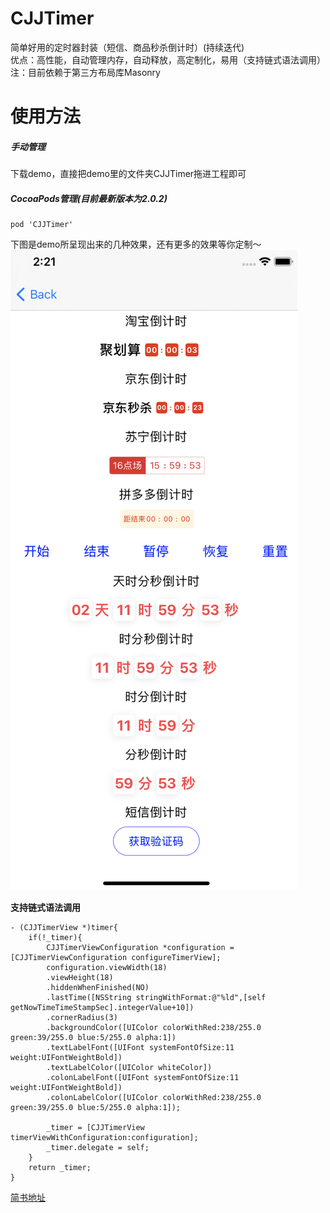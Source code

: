 # CJJTimer
简单好用的定时器封装（短信、商品秒杀倒计时）(持续迭代)  
优点：高性能，自动管理内存，自动释放，高定制化，易用（支持链式语法调用）  
注：目前依赖于第三方布局库Masonry

# 使用方法
##### 手动管理
下载demo，直接把demo里的文件夹CJJTimer拖进工程即可

##### CocoaPods管理(目前最新版本为2.0.2)
```
pod 'CJJTimer'
```

下图是demo所呈现出来的几种效果，还有更多的效果等你定制～  
![定时器效果](https://github.com/JimmyCJJ/CJJTimer/blob/master/Example/CJJTimer/Demo/Resource/demo.png)

**支持链式语法调用**
```
- (CJJTimerView *)timer{
    if(!_timer){
        CJJTimerViewConfiguration *configuration = [CJJTimerViewConfiguration configureTimerView];
        configuration.viewWidth(18)
        .viewHeight(18)
        .hiddenWhenFinished(NO)
        .lastTime([NSString stringWithFormat:@"%ld",[self getNowTimeTimeStampSec].integerValue+10])
        .cornerRadius(3)
        .backgroundColor([UIColor colorWithRed:238/255.0 green:39/255.0 blue:5/255.0 alpha:1])
        .textLabelFont([UIFont systemFontOfSize:11 weight:UIFontWeightBold])
        .textLabelColor([UIColor whiteColor])
        .colonLabelFont([UIFont systemFontOfSize:11 weight:UIFontWeightBold])
        .colonLabelColor([UIColor colorWithRed:238/255.0 green:39/255.0 blue:5/255.0 alpha:1]);

        _timer = [CJJTimerView timerViewWithConfiguration:configuration];
        _timer.delegate = self;
    }
    return _timer;
}
```

[简书地址](https://www.jianshu.com/p/38a1f6329820)
